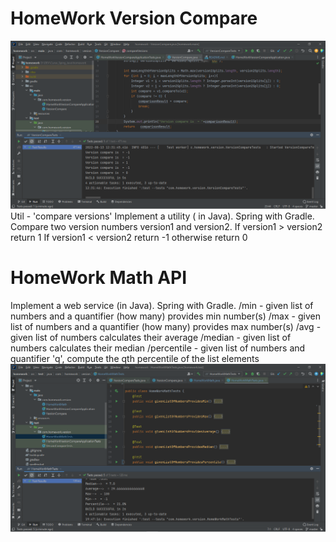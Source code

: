 # HomeWork Version Compare

![Screenshot](screenshots/HomeWork_Version.png)
Util - 'compare versions'
Implement a utility ( in Java). Spring with Gradle.
Compare two version numbers version1 and version2.
If version1 > version2 return 1
If version1 < version2 return -1
otherwise return 0

# HomeWork Math API
Implement a web service (in Java). Spring with Gradle.
/min - given list of numbers and a quantifier (how many) provides min number(s)
/max - given list of numbers and a quantifier (how many) provides max number(s)
/avg - given list of numbers calculates their average
/median - given list of numbers calculates their median
/percentile - given list of numbers and quantifier 'q', compute the qth percentile of the list elements
![Screenshot](screenshots/Math.png)
